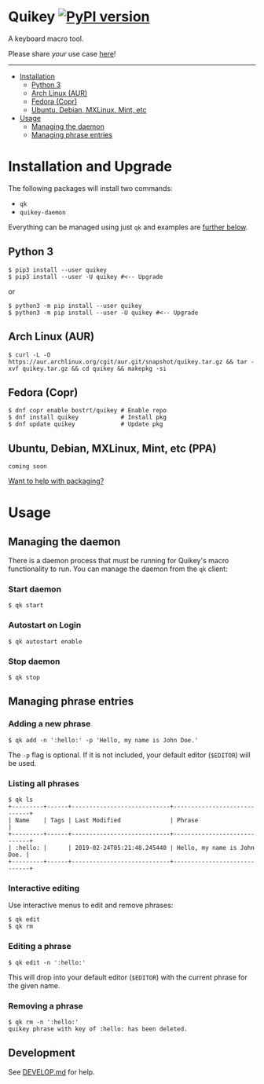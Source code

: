 # Quikey [![PyPI version](https://badge.fury.io/py/quikey.svg)](https://badge.fury.io/py/quikey)

A keyboard macro tool.

Please share *your* use case [here](https://github.com/bostrt/quikey/issues/54)!

----
* [Installation](#installation-and-upgrade)
  * [Python 3](#python-3)
  * [Arch Linux (AUR)](#arch-linux-aur)
  * [Fedora (Copr)](#fedora-copr)
  * [Ubuntu, Debian, MXLinux, Mint, etc](#ubuntu-debian-mxlinux-mint-etc-ppa)
* [Usage](#usage)
  * [Managing the daemon](#managing-the-daemon)
  * [Managing phrase entries](#managing-phrase-entries)


# Installation and Upgrade


The following packages will install two commands:

- `qk`
- `quikey-daemon`

Everything can be managed using just `qk` and examples are [further below](#usage).


## Python 3
```shell
$ pip3 install --user quikey 
$ pip3 install --user -U quikey #<-- Upgrade
```
or 
```shell
$ python3 -m pip install --user quikey
$ python3 -m pip install --user -U quikey #<-- Upgrade
```

## Arch Linux (AUR)
```shell
$ curl -L -O https://aur.archlinux.org/cgit/aur.git/snapshot/quikey.tar.gz && tar -xvf quikey.tar.gz && cd quikey && makepkg -si
```

## Fedora (Copr)
```shell
$ dnf copr enable bostrt/quikey # Enable repo
$ dnf install quikey            # Install pkg
$ dnf update quikey             # Update pkg
```

## Ubuntu, Debian, MXLinux, Mint, etc (PPA)
```shell
coming soon
```
[Want to help with packaging?](https://github.com/bostrt/quikey/issues/49)

# Usage

## Managing the daemon
There is a daemon process that must be running for Quikey's macro functionality to run. You can manage the daemon from the `qk` client:

### Start daemon
```shell
$ qk start
```

### Autostart on Login
```shell
$ qk autostart enable
```

### Stop daemon
```shell
$ qk stop
```

## Managing phrase entries
### Adding a new phrase
```shell
$ qk add -n ':hello:' -p 'Hello, my name is John Doe.'
```

The `-p` flag is optional. If it is not included, your default editor (`$EDITOR`) will be used.

### Listing all phrases
```shell
$ qk ls 
+---------+------+----------------------------+-----------------------------+
| Name    | Tags | Last Modified              | Phrase                      |
+---------+------+----------------------------+-----------------------------+
| :hello: |      | 2019-02-24T05:21:48.245440 | Hello, my name is John Doe. |
+---------+------+----------------------------+-----------------------------+

```

### Interactive editing
Use interactive menus to edit and remove phrases:
```
$ qk edit
$ qk rm
```

### Editing a phrase
```shell
$ qk edit -n ':hello:'
```

This will drop into your default editor (`$EDITOR`) with the current phrase for the given name. 
### Removing a phrase
```shell
$ qk rm -n ':hello:'
quikey phrase with key of :hello: has been deleted.
```

## Development

See [DEVELOP.md](DEVELOP.md) for help.
